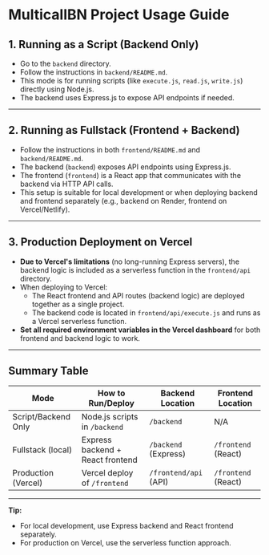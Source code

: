 # MulticallBN Project Usage Guide

## 1. Running as a Script (Backend Only)

- Go to the `backend` directory.
- Follow the instructions in `backend/README.md`.
- This mode is for running scripts (like `execute.js`, `read.js`, `write.js`) directly using Node.js.
- The backend uses Express.js to expose API endpoints if needed.

---

## 2. Running as Fullstack (Frontend + Backend)

- Follow the instructions in both `frontend/README.md` and `backend/README.md`.
- The backend (`backend`) exposes API endpoints using Express.js.
- The frontend (`frontend`) is a React app that communicates with the backend via HTTP API calls.
- This setup is suitable for local development or when deploying backend and frontend separately (e.g., backend on Render, frontend on Vercel/Netlify).

---

## 3. Production Deployment on Vercel

- **Due to Vercel's limitations** (no long-running Express servers), the backend logic is included as a serverless function in the `frontend/api` directory.
- When deploying to Vercel:
  - The React frontend and API routes (backend logic) are deployed together as a single project.
  - The backend code is located in `frontend/api/execute.js` and runs as a Vercel serverless function.
- **Set all required environment variables in the Vercel dashboard** for both frontend and backend logic to work.

---

## Summary Table

| Mode                | How to Run/Deploy                | Backend Location      | Frontend Location   |
| ------------------- | -------------------------------- | --------------------- | ------------------- |
| Script/Backend Only | Node.js scripts in `/backend`    | `/backend`            | N/A                 |
| Fullstack (local)   | Express backend + React frontend | `/backend` (Express)  | `/frontend` (React) |
| Production (Vercel) | Vercel deploy of `/frontend`     | `/frontend/api` (API) | `/frontend` (React) |

---

**Tip:**

- For local development, use Express backend and React frontend separately.
- For production on Vercel, use the serverless function approach.

